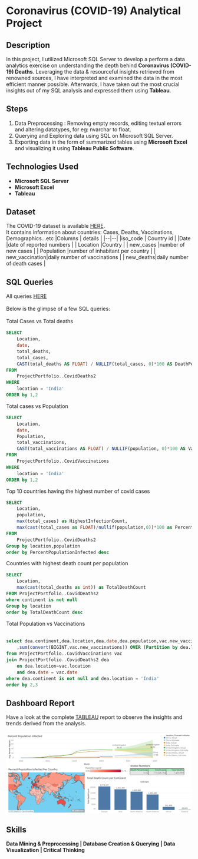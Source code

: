 <h1>Coronavirus (COVID-19) Analytical Project</h1>

<h2>Description</h2>
In this project, I utilized Microsoft SQL Server to develop a perform a data analytics exercise on understanding the depth behind <b>Coronavirus (COVID-19) Deaths</b>. Leveraging the data & resourceful insights retrieved from renowned sources, I have interpreted and examined the data in the most efficient manner possible. Afterwards, I have taken out the most crucial insights out of my SQL analysis and expressed them using <b>Tableau</b>.
</br>

## Steps
 1. Data Preprocessing : Removing empty records, editing textual errors and altering datatypes, for eg: nvarchar to float.
 2. Querying and Exploring data using SQL on Microsoft SQL Server.
 3. Exporting data in the form of summarized tables using <b>Microsoft Excel</b> and visualizing it using <b>Tableau Public Software</b>.

<h2>Technologies Used</h2>

- <b>Microsoft SQL Server</b> 
- <b>Microsoft Excel</b>
- <b>Tableau</b>

## Dataset 
The COVID-19 dataset is available [HERE](https://ourworldindata.org/covid-deaths).</br>It contains information about countries: Cases, Deaths, Vaccinations,  Demographics...etc 
|Columns  | details  |
|--|--|
|iso_code  | Country id  |
|Date |date of reported numbers |
| Location |Country  |
| new_cases |number of new cases  |
| Population |number of inhabitant per country    |
| new_vaccination|daily number of vaccinations   |
| new_deaths|daily number of death cases  |

## SQL Queries 
All queries [HERE](https://github.com/KAnurag27/COVID-PortfolioProject/blob/main/COVID%20Portfolio%20Project.sql)<br></br>
Below is the glimpse of a few SQL queries: 
<br></br>Total Cases vs Total deaths
```sql
SELECT 
    Location, 
    date, 
    total_deaths, 
    total_cases,
    CAST(total_deaths AS FLOAT) / NULLIF(total_cases, 0)*100 AS DeathPercentage
FROM 
    ProjectPortfolio..CovidDeaths2
WHERE 
    location = 'India'
ORDER by 1,2
```
Total cases vs Population
```sql
SELECT 
    Location, 
    date, 
    Population,
	total_vaccinations,
	CAST(total_vaccinations AS FLOAT) / NULLIF(population, 0)*100 AS VaccinationPercentage
FROM 
    ProjectPortfolio..CovidVaccinations
WHERE 
    location = 'India'
ORDER by 1,2

```

Top 10 countries having the highest number of covid cases

```sql
SELECT 
    Location, 
	population,
	max(total_cases) as HighestInfectionCount,
	max(cast(total_cases as FLOAT)/nullif(population,0))*100 as PercentPopulationInfected
FROM 
    ProjectPortfolio..CovidDeaths2
Group by location,population
order by PercentPopulationInfected desc

```
Countries with highest death count per population 
```sql
SELECT 
    Location, 
	max(cast(total_deaths as int)) as TotalDeathCount
FROM ProjectPortfolio..CovidDeaths2   
where continent is not null
Group by location
order by TotalDeathCount desc
```
Total Population vs Vaccinations

```sql

select dea.continent,dea.location,dea.date,dea.population,vac.new_vaccinations
	,sum(convert(BIGINT,vac.new_vaccinations)) OVER (Partition by dea.location order by dea.location,dea.date) as RollingPeopleVaccinated
from ProjectPortfolio..CovidVaccinations vac
join ProjectPortfolio..CovidDeaths2 dea
	on dea.location=vac.location
	and dea.date = vac.date
where dea.continent is not null and dea.location = 'India'
order by 2,3
```
## Dashboard Report 
Have a look at the complete [TABLEAU](https://public.tableau.com/views/CovidDashboard_16905681686080/Dashboard1?:language=en-US&:display_count=n&:origin=viz_share_link) report to observe the insights and trends derived from the analysis.
<br></br>![Dashboard](https://github.com/KAnurag27/COVID-PortfolioProject/blob/main/Tableau%20Dashboard%20-%20COVID%20Project.png)

## Skills 
 <b>Data Mining & Preprocessing | Database Creation & Querying | Data Visualization | Critical Thinking</b> 


